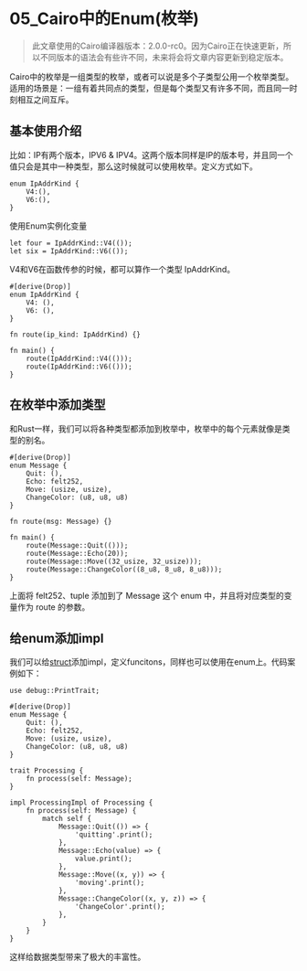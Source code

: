 ﻿# 05\_Cairo中的Enum\(枚举\)
> 此文章使用的Cairo编译器版本：2.0.0-rc0。因为Cairo正在快速更新，所以不同版本的语法会有些许不同，未来将会将文章内容更新到稳定版本。

Cairo中的枚举是一组类型的枚举，或者可以说是多个子类型公用一个枚举类型。适用的场景是：一组有着共同点的类型，但是每个类型又有许多不同，而且同一时刻相互之间互斥。

## 基本使用介绍
比如：IP有两个版本，IPV6 & IPV4。这两个版本同样是IP的版本号，并且同一个值只会是其中一种类型，那么这时候就可以使用枚举。定义方式如下。

```
enum IpAddrKind {
    V4:(),
    V6:(),
}
```

使用Enum实例化变量

```
let four = IpAddrKind::V4(());
let six = IpAddrKind::V6(());
```

V4和V6在函数传参的时候，都可以算作一个类型 IpAddrKind。

```
#[derive(Drop)] 
enum IpAddrKind {
    V4: (),
    V6: (),
}

fn route(ip_kind: IpAddrKind) {}

fn main() {
    route(IpAddrKind::V4(()));
    route(IpAddrKind::V6(()));
}
```

## 在枚举中添加类型
和Rust一样，我们可以将各种类型都添加到枚举中，枚举中的每个元素就像是类型的别名。

```
#[derive(Drop)]
enum Message {
    Quit: (),
    Echo: felt252,
    Move: (usize, usize),
    ChangeColor: (u8, u8, u8)
}

fn route(msg: Message) {}

fn main() {
    route(Message::Quit(()));
    route(Message::Echo(20));
    route(Message::Move((32_usize, 32_usize)));
    route(Message::ChangeColor((8_u8, 8_u8, 8_u8)));
}
```

上面将 felt252、tuple 添加到了 Message 这个 enum 中，并且将对应类型的变量作为 route 的参数。

## 给enum添加impl
我们可以给[struct](brain://fddw8wapEEmJOwehjI5XaA/Rust%E4%B8%AD%E7%9A%84Struct)添加impl，定义funcitons，同样也可以使用在enum上。代码案例如下：

```
use debug::PrintTrait;

#[derive(Drop)]
enum Message {
    Quit: (),
    Echo: felt252,
    Move: (usize, usize),
    ChangeColor: (u8, u8, u8)
}

trait Processing {
    fn process(self: Message);
}

impl ProcessingImpl of Processing {
    fn process(self: Message) {
        match self {
            Message::Quit(()) => {
                'quitting'.print();
            },
            Message::Echo(value) => {
                value.print();
            },
            Message::Move((x, y)) => {
                'moving'.print();
            },
            Message::ChangeColor((x, y, z)) => {
                'ChangeColor'.print();
            },
        }
    }
}
```

这样给数据类型带来了极大的丰富性。

